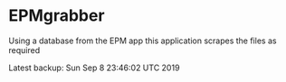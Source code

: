 # EPMgrabber
Using a database from the EPM app this application scrapes the files as required


Latest backup: Sun Sep 8 23:46:02 UTC 2019
